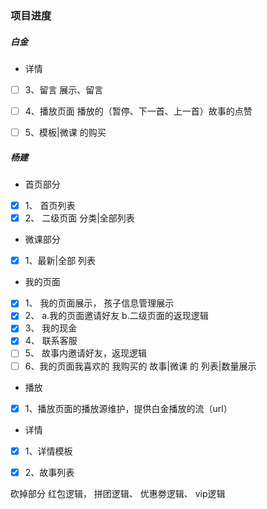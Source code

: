 ### 项目进度
##### 白金
- 详情
- [ ] 3、留言  展示、留言
- [ ] 4、播放页面 播放的（暂停、下一首、上一首）故事的点赞
- [ ] 5、模板|微课 的购买


##### 杨建
- 首页部分
- [x] 1、 首页列表
- [x] 2、 二级页面 分类|全部列表
- 微课部分
- [x] 1、最新|全部 列表
- 我的页面
- [x] 1、 我的页面展示， 孩子信息管理展示
- [x] 2、 a.我的页面邀请好友 b.二级页面的返现逻辑
- [x] 3、 我的现金
- [x] 4、 联系客服
- [ ] 5、 故事内邀请好友，返现逻辑
- [ ] 6、我的页面我喜欢的 我购买的 故事|微课 的 列表|数量展示
- 播放
- [x] 1、播放页面的播放源维护，提供白金播放的流（url）
- 详情
- [x] 1、详情模板
- [x] 2、故事列表


砍掉部分
红包逻辑， 拼团逻辑、 优惠劵逻辑、 vip逻辑
